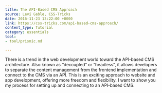 ```yaml
---
title: The API-Based CMS Approach
source: Levi Gable, CSS-Tricks
date: 2016-11-23 13:22:00 +0000
link: https://css-tricks.com/api-based-cms-approach/
content_type: Tutorial
category: essentials
tool:
- tool/prismic.md

---
```

There is a trend in the web development world toward the API-based CMS architecture. Also known as “decoupled” or “headless”, it allows developers to separate the content management from the frontend implementation and connect to the CMS via an API. This is an exciting approach to website and app development, offering more freedom and flexibility. I want to show you my process for setting up and connecting to an API-based CMS.
